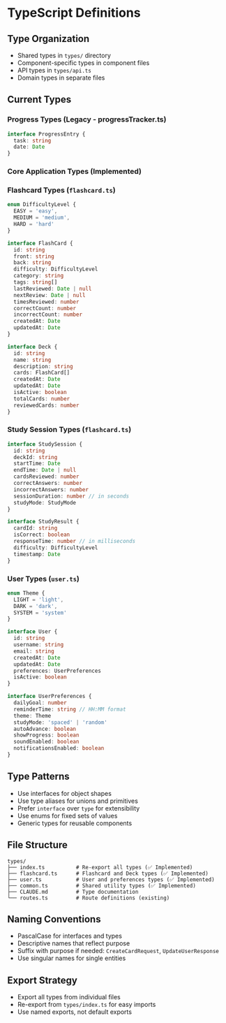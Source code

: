 # TypeScript Definitions

## Type Organization

- Shared types in `types/` directory
- Component-specific types in component files
- API types in `types/api.ts`
- Domain types in separate files

## Current Types

### Progress Types (Legacy - progressTracker.ts)

```typescript
interface ProgressEntry {
  task: string
  date: Date
}
```

### Core Application Types (Implemented)

### Flashcard Types (`flashcard.ts`)

```typescript
enum DifficultyLevel {
  EASY = 'easy',
  MEDIUM = 'medium', 
  HARD = 'hard'
}

interface FlashCard {
  id: string
  front: string
  back: string
  difficulty: DifficultyLevel
  category: string
  tags: string[]
  lastReviewed: Date | null
  nextReview: Date | null
  timesReviewed: number
  correctCount: number
  incorrectCount: number
  createdAt: Date
  updatedAt: Date
}

interface Deck {
  id: string
  name: string
  description: string
  cards: FlashCard[]
  createdAt: Date
  updatedAt: Date
  isActive: boolean
  totalCards: number
  reviewedCards: number
}
```

### Study Session Types (`flashcard.ts`)

```typescript
interface StudySession {
  id: string
  deckId: string
  startTime: Date
  endTime: Date | null
  cardsReviewed: number
  correctAnswers: number
  incorrectAnswers: number
  sessionDuration: number // in seconds
  studyMode: StudyMode
}

interface StudyResult {
  cardId: string
  isCorrect: boolean
  responseTime: number // in milliseconds
  difficulty: DifficultyLevel
  timestamp: Date
}
```

### User Types (`user.ts`)

```typescript
enum Theme {
  LIGHT = 'light',
  DARK = 'dark',
  SYSTEM = 'system'
}

interface User {
  id: string
  username: string
  email: string
  createdAt: Date
  updatedAt: Date
  preferences: UserPreferences
  isActive: boolean
}

interface UserPreferences {
  dailyGoal: number
  reminderTime: string // HH:MM format
  theme: Theme
  studyMode: 'spaced' | 'random'
  autoAdvance: boolean
  showProgress: boolean
  soundEnabled: boolean
  notificationsEnabled: boolean
}
```

## Type Patterns

- Use interfaces for object shapes
- Use type aliases for unions and primitives
- Prefer `interface` over `type` for extensibility
- Use enums for fixed sets of values
- Generic types for reusable components

## File Structure

```
types/
├── index.ts          # Re-export all types (✅ Implemented)
├── flashcard.ts      # Flashcard and Deck types (✅ Implemented)
├── user.ts           # User and preferences types (✅ Implemented)
├── common.ts         # Shared utility types (✅ Implemented)
├── CLAUDE.md         # Type documentation
└── routes.ts         # Route definitions (existing)
```

## Naming Conventions

- PascalCase for interfaces and types
- Descriptive names that reflect purpose
- Suffix with purpose if needed: `CreateCardRequest`, `UpdateUserResponse`
- Use singular names for single entities

## Export Strategy

- Export all types from individual files
- Re-export from `types/index.ts` for easy imports
- Use named exports, not default exports
